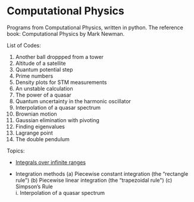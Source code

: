 # Computational Physics
Programs from Computational Physics, written in python. The reference book: Computational Physics by Mark Newman.


List of Codes:

1. Another ball droppped from a tower
2. Altitude of a satellite
3. Quantum potential step
4. Prime numbers
5. Density plots for STM measurements
6. An unstable calculation
7. The power of a quasar
8. Quantum uncertainty in the harmonic oscillator  
9. Interpolation of a quasar spectrum
10. Brownian motion
11. Gaussian elimination with pivoting
12. Finding eigenvalues
13. Lagrange point
14. The double pendulum

Topics:

- [Integrals over infinite ranges](#8.-Quantum-uncertainty-in-the-harmonic-oscillator)

- Integration methods
(a) Piecewise constant integration (the “rectangle rule")
(b) Piecewise linear integration (the “trapezoidal rule")
(c) Simpson’s Rule  
    i. Interpolation of a quasar spectrum
